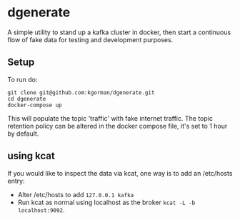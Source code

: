 # dgenerate

A simple utility to stand up a kafka cluster in docker, then start a continuous flow of fake data for testing and development purposes.

## Setup 
To run do:
```
git clone git@github.com:kgorman/dgenerate.git
cd dgenerate
docker-compose up
```

This will populate the topic 'traffic' with fake internet traffic. The topic retention policy can be altered in the docker compose file, it's set to 1 hour by default.

## using kcat

If you would like to inspect the data via kcat, one way is to add an /etc/hosts entry:
- Alter /etc/hosts to add `127.0.0.1 kafka`
- Run kcat as normal using localhost as the broker `kcat -L -b localhost:9092`.
